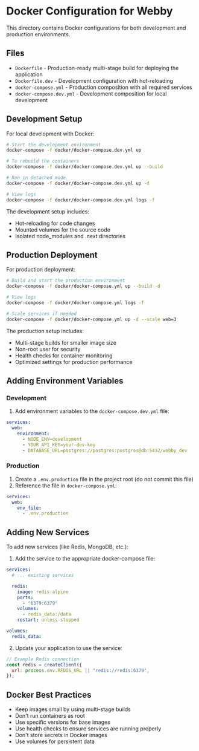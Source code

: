 # Docker Configuration for Webby

This directory contains Docker configurations for both development and production environments.

## Files

- `Dockerfile` - Production-ready multi-stage build for deploying the application
- `Dockerfile.dev` - Development configuration with hot-reloading
- `docker-compose.yml` - Production composition with all required services
- `docker-compose.dev.yml` - Development composition for local development

## Development Setup

For local development with Docker:

```bash
# Start the development environment
docker-compose -f docker/docker-compose.dev.yml up

# To rebuild the containers
docker-compose -f docker/docker-compose.dev.yml up --build

# Run in detached mode
docker-compose -f docker/docker-compose.dev.yml up -d

# View logs
docker-compose -f docker/docker-compose.dev.yml logs -f
```

The development setup includes:

- Hot-reloading for code changes
- Mounted volumes for the source code
- Isolated node_modules and .next directories

## Production Deployment

For production deployment:

```bash
# Build and start the production environment
docker-compose -f docker/docker-compose.yml up --build -d

# View logs
docker-compose -f docker/docker-compose.yml logs -f

# Scale services if needed
docker-compose -f docker/docker-compose.yml up -d --scale web=3
```

The production setup includes:

- Multi-stage builds for smaller image size
- Non-root user for security
- Health checks for container monitoring
- Optimized settings for production performance

## Adding Environment Variables

### Development

1. Add environment variables to the `docker-compose.dev.yml` file:

```yaml
services:
  web:
    environment:
      - NODE_ENV=development
      - YOUR_API_KEY=your-dev-key
      - DATABASE_URL=postgres://postgres:postgres@db:5432/webby_dev
```

### Production

1. Create a `.env.production` file in the project root (do not commit this file)
2. Reference the file in `docker-compose.yml`:

```yaml
services:
  web:
    env_file:
      - .env.production
```

## Adding New Services

To add new services (like Redis, MongoDB, etc.):

1. Add the service to the appropriate docker-compose file:

```yaml
services:
  # ... existing services

  redis:
    image: redis:alpine
    ports:
      - "6379:6379"
    volumes:
      - redis_data:/data
    restart: unless-stopped

volumes:
  redis_data:
```

2. Update your application to use the service:

```javascript
// Example Redis connection
const redis = createClient({
  url: process.env.REDIS_URL || "redis://redis:6379",
});
```

## Docker Best Practices

- Keep images small by using multi-stage builds
- Don't run containers as root
- Use specific versions for base images
- Use health checks to ensure services are running properly
- Don't store secrets in Docker images
- Use volumes for persistent data
